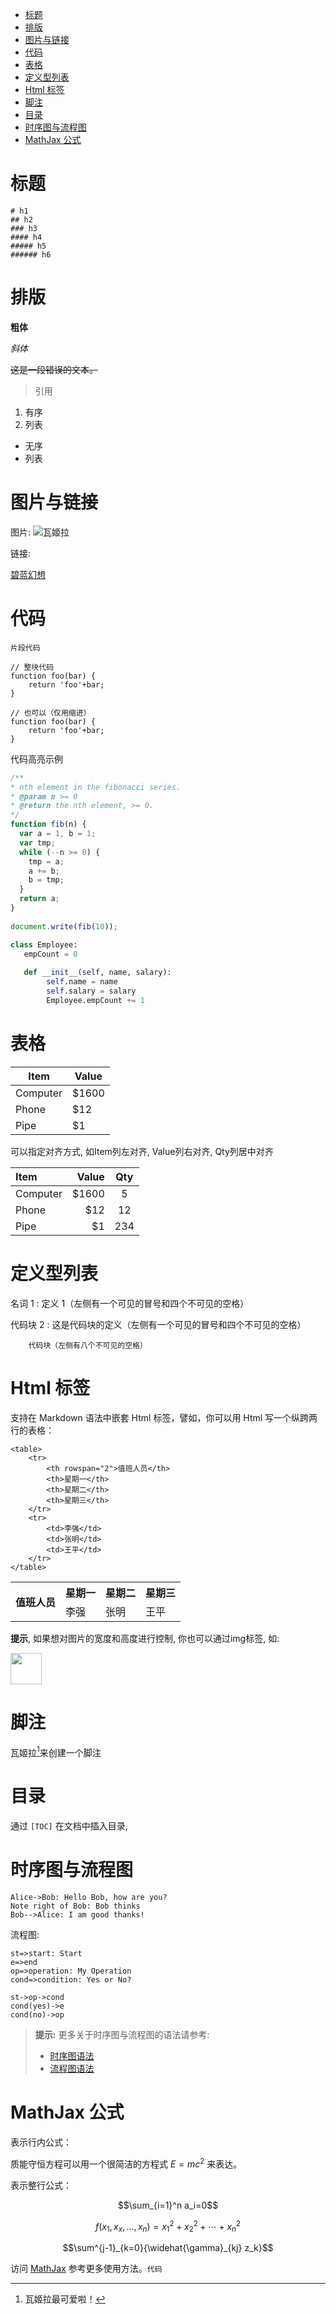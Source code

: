 - [标题](#标题)
- [排版](#排版)
- [图片与链接](#图片与链接)
- [代码](#代码)
- [表格](#表格)
- [定义型列表](#定义型列表)
- [Html 标签](#html-标签)
- [脚注](#脚注)
- [目录](#目录)
- [时序图与流程图](#时序图与流程图)
- [MathJax 公式](#mathjax-公式)

# 标题

```
# h1
## h2
### h3
#### h4
##### h5
###### h6
```
# 排版

**粗体**

*斜体* 
 
~~这是一段错误的文本。~~

> 引用
 
1. 有序
2. 列表

- 无序
- 列表

# 图片与链接
 
图片:
![瓦姬拉](res/3040147000_02.jpg)

链接:

[碧蓝幻想](http://game.granbluefantasy.jp)
 
# 代码

`片段代码`

```
// 整块代码
function foo(bar) {
    return 'foo'+bar;
}
```

    // 也可以（仅用缩进）
    function foo(bar) {
        return 'foo'+bar;
    }
    
代码高亮示例
 
``` javascript
/**
* nth element in the fibonacci series.
* @param n >= 0
* @return the nth element, >= 0.
*/
function fib(n) {
  var a = 1, b = 1;
  var tmp;
  while (--n >= 0) {
    tmp = a;
    a += b;
    b = tmp;
  }
  return a;
}
 
document.write(fib(10));
```
 
```python
class Employee:
   empCount = 0
 
   def __init__(self, name, salary):
        self.name = name
        self.salary = salary
        Employee.empCount += 1
```
 
# 表格
 
Item     | Value
-------- | ---
Computer | \$1600
Phone    | \$12
Pipe     | \$1

可以指定对齐方式, 如Item列左对齐, Value列右对齐, Qty列居中对齐
 
| Item     | Value | Qty   |
| :------- | ----: | :---: |
| Computer | \$1600 |  5    |
| Phone    | \$12   |  12   |
| Pipe     | \$1    |  234  |



# 定义型列表
 
名词 1
:   定义 1（左侧有一个可见的冒号和四个不可见的空格）
 
代码块 2
:   这是代码块的定义（左侧有一个可见的冒号和四个不可见的空格）
    
        代码块（左侧有八个不可见的空格）

# Html 标签
 
支持在 Markdown 语法中嵌套 Html 标签，譬如，你可以用 Html 写一个纵跨两行的表格：
 
    <table>
        <tr>
            <th rowspan="2">值班人员</th>
            <th>星期一</th>
            <th>星期二</th>
            <th>星期三</th>
        </tr>
        <tr>
            <td>李强</td>
            <td>张明</td>
            <td>王平</td>
        </tr>
    </table>
 
 
<table>
    <tr>
        <th rowspan="2">值班人员</th>
        <th>星期一</th>
        <th>星期二</th>
        <th>星期三</th>
    </tr>
    <tr>
        <td>李强</td>
        <td>张明</td>
        <td>王平</td>
    </tr>
</table>
 
**提示**, 如果想对图片的宽度和高度进行控制, 你也可以通过img标签, 如:
 
<img src="res/3040147000_02.jpg" width="50px" />
 
# 脚注
 
瓦姬拉[^vajra]来创建一个脚注
[^vajra]:瓦姬拉最可爱啦！
 
# 目录
 
通过 `[TOC]` 在文档中插入目录,
 
# 时序图与流程图
 
```sequence
Alice->Bob: Hello Bob, how are you?
Note right of Bob: Bob thinks
Bob-->Alice: I am good thanks!
```
 
流程图:
 
```flow
st=>start: Start
e=>end
op=>operation: My Operation
cond=>condition: Yes or No?
 
st->op->cond
cond(yes)->e
cond(no)->op
```

> **提示:** 更多关于时序图与流程图的语法请参考:
> - [时序图语法](http://bramp.github.io/js-sequence-diagrams/)
> - [流程图语法](http://adrai.github.io/flowchart.js)
 
# MathJax 公式
 
表示行内公式： 
 
质能守恒方程可以用一个很简洁的方程式 $E=mc^2$ 来表达。
 
表示整行公式：
 
$$\sum_{i=1}^n a_i=0$$
 
$$f(x_1,x_x,\ldots,x_n) = x_1^2 + x_2^2 + \cdots + x_n^2 $$
 
$$\sum^{j-1}_{k=0}{\widehat{\gamma}_{kj} z_k}$$
 
 
访问 [MathJax](http://meta.math.stackexchange.com/questions/5020/mathjax-basic-tutorial-and-quick-reference) 参考更多使用方法。`代码`
